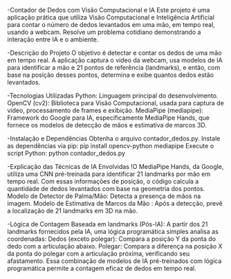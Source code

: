 -Contador de Dedos com Visão Computacional e IA
Este projeto é uma aplicação prática que utiliza Visão Computacional e Inteligência Artificial para contar o número de dedos levantados em uma mão, em tempo real, usando a webcam. Resolve um problema cotidiano demonstrando a interação entre IA e o ambiente.


-Descrição do Projeto
O objetivo é detectar e contar os dedos de uma mão em tempo real. A aplicação captura o vídeo da webcam, usa modelos de IA para identificar a mão e 21 pontos de referência (landmarks), e então, com base na posição desses pontos, determina e exibe quantos dedos estão levantados.


-Tecnologias Utilizadas
Python: Linguagem principal do desenvolvimento.
OpenCV (cv2): Biblioteca para Visão Computacional, usada para captura de vídeo, processamento de frames e exibição.
MediaPipe (mediapipe): Framework do Google para IA, especificamente MediaPipe Hands, que fornece os modelos de detecção de mãos e estimativa de marcos 3D.


-Instalação e Dependências
Obtenha o arquivo contador_dedos.py.
Instale as dependências via pip: pip install opencv-python mediapipe
Execute o script Python: python contador_dedos.py


-Explicação das Técnicas de IA Envolvidas
!O MediaPipe Hands, da Google, utiliza uma CNN pré-treinada para identificar 21 landmarks por mão em tempo real. Com essas informações de posição, o código calcula a quantidade de dedos levantados com base na geometria dos pontos.
Modelo de Detector de Palma/Mão: Detecta a presença de mãos na imagem.
Modelo de Estimativa de Marcos da Mão : Após a detecção, prevê a localização de 21 landmarks em 3D na mão.


-Lógica de Contagem Baseada em landmarks (Pós-IA): A partir dos 21 landmarks fornecidos pela IA, uma lógica programática simples analisa as coordenadas:
Dedos (exceto polegar): Compara a posição Y da ponta do dedo com a articulação abaixo.
Polegar: Compara a diferença na posição X da ponta do polegar com a articulação próxima, verificando seu afastamento.
Essa combinação de modelos de IA pré-treinados com lógica programática permite a contagem eficaz de dedos em tempo real.
